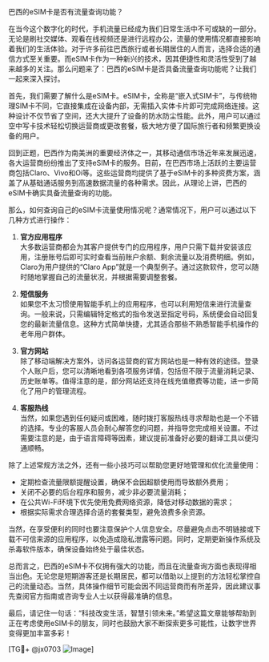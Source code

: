 巴西的eSIM卡是否有流量查询功能？

在当今这个数字化的时代，手机流量已经成为我们日常生活中不可或缺的一部分。无论是刷社交媒体、观看在线视频还是进行远程办公，流量的使用情况都直接影响着我们的生活体验。对于许多前往巴西旅行或者长期居住的人而言，选择合适的通信方式至关重要。而eSIM卡作为一种新兴的技术，因其便捷性和灵活性受到了越来越多的关注。那么问题来了：巴西的eSIM卡是否具备流量查询功能呢？让我们一起来深入探讨。

首先，我们需要了解什么是eSIM卡。eSIM卡，全称是“嵌入式SIM卡”，与传统物理SIM卡不同，它直接集成在设备内部，无需插入实体卡片即可完成网络连接。这种设计不仅节省了空间，还大大提升了设备的防水防尘性能。此外，用户可以通过空中写卡技术轻松切换运营商或更改套餐，极大地方便了国际旅行者和频繁更换设备的用户。

回到正题，巴西作为南美洲的重要经济体之一，其移动通信市场近年来发展迅速，各大运营商纷纷推出了支持eSIM卡的服务。目前，在巴西市场上活跃的主要运营商包括Claro、Vivo和Oi等。这些运营商均提供了基于eSIM卡的多种资费方案，涵盖了从基础通话服务到高速数据流量的各种需求。因此，从理论上讲，巴西的eSIM卡确实具备流量查询的功能。

那么，如何查询自己的eSIM卡流量使用情况呢？通常情况下，用户可以通过以下几种方式进行操作：

1. **官方应用程序**  
   大多数运营商都会为其客户提供专门的应用程序，用户只需下载并安装该应用，注册账号后即可实时查看当前账户余额、剩余流量以及消费明细。例如，Claro为用户提供的“Claro App”就是一个典型例子。通过这款软件，您可以随时随地掌握自己的流量状况，并根据需要调整套餐。

2. **短信服务**  
   如果您不太习惯使用智能手机上的应用程序，也可以利用短信来进行流量查询。一般来说，只需编辑特定格式的指令发送至指定号码，系统便会自动回复您的最新流量信息。这种方式简单快捷，尤其适合那些不熟悉智能手机操作的老年用户群体。

3. **官方网站**  
   除了移动端解决方案外，访问各运营商的官方网站也是一种有效的途径。登录个人账户后，您可以清晰地看到各项服务详情，包括但不限于流量消耗记录、历史账单等。值得注意的是，部分网站还支持在线充值缴费等功能，进一步简化了用户的管理流程。

4. **客服热线**  
   当然，如果您遇到任何疑问或困难，随时拨打客服热线寻求帮助也是一个不错的选择。专业的客服人员会耐心解答您的问题，并指导您完成相关设置。不过需要注意的是，由于语言障碍等因素，建议提前准备好必要的翻译工具以便沟通顺畅。

除了上述常规方法之外，还有一些小技巧可以帮助您更好地管理和优化流量使用：

- 定期检查流量限额提醒设置，确保不会因超额使用而导致额外费用；
- 关闭不必要的后台程序和服务，减少非必要流量消耗；
- 在公共Wi-Fi环境下优先使用免费网络资源，降低对移动数据的需求；
- 根据实际需求合理选择合适的套餐类型，避免浪费多余资源。

当然，在享受便利的同时也要注意保护个人信息安全。尽量避免点击不明链接或下载不可信来源的应用程序，以免造成隐私泄露等问题。同时，定期更新操作系统及杀毒软件版本，确保设备始终处于最佳状态。

总而言之，巴西的eSIM卡不仅拥有强大的功能，而且在流量查询方面也表现得相当出色。无论您是短期游客还是长期居民，都可以借助以上提到的方法轻松掌控自己的流量动态。当然，具体操作细节可能会因不同运营商而有所差异，因此建议事先查阅官方指南或咨询专业人士以获得最准确的信息。

最后，请记住一句话：“科技改变生活，智慧引领未来。”希望这篇文章能够帮助到正在考虑使用eSIM卡的朋友，同时也鼓励大家不断探索更多可能性，让数字世界变得更加丰富多彩！

[TG💪+ @jx0703 ![Image](https://github.com/user-attachments/assets/dbca1d08-cadb-493c-b0ec-ad6f7a83f270)]